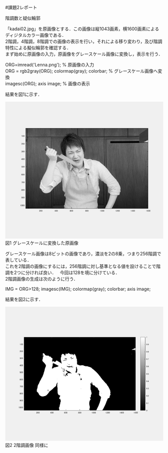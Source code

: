 #課題2レポート

階調数と疑似輪郭

「kadai02.jpg」を原画像とする．この画像は縦1043画素，横1600画素によるディジタルカラー画像である．  
2階調，4階調，8階調での画像の表示を行い，それによる移り変わり，及び階調特性による擬似輪郭を確認する．  
まず始めに原画像の入力，原画像をグレースケール画像に変換し，表示を行う．

ORG=imread('Lenna.png'); % 原画像の入力  
ORG = rgb2gray(ORG); colormap(gray); colorbar; % グレースケール画像へ変換  
imagesc(ORG); axis image; % 画像の表示  

結果を図1に示す．

![原画像](https://github.com/ogata3/lecture_image_processing/blob/master/kadai02/kadai2_1.png?raw=true)  
図1 グレースケールに変換した原画像


グレースケール画像は8ビットの画像であり，濃淡を2の8乗，つまり256階調で表している．  
これを2階調の画像にするには，256階調に対し基準となる値を設けることで階調を2つに分ければ良い．  
今回は128を境に分けている．  
2階調画像の生成は次のように行う．

IMG = ORG>128;
imagesc(IMG); colormap(gray); colorbar;  axis image;

結果を図2に示す．

![原画像](https://github.com/ogata3/lecture_image_processing/blob/master/kadai02/kadai2_2.png?raw=true)  
図2 2階調画像
同様に
